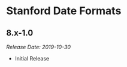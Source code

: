 # Stanford Date Formats

8.x-1.0
--------------------------------------------------------------------------------  
_Release Date: 2019-10-30_

- Initial Release

